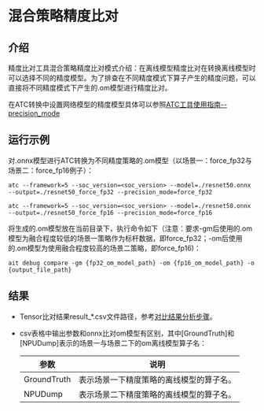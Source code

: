 # 混合策略精度比对

## 介绍
精度比对工具混合策略精度比对模式介绍：在离线模型精度比对在转换离线模型时可以选择不同的精度模型。为了排查在不同精度模式下算子产生的精度问题，可以直接将不同精度模式下产生的.om模型进行精度比对。

在ATC转换中设置网络模型的精度模型具体可以参照[ATC工具使用指南--precision_mode](https://www.hiascend.com/document/detail/zh/canncommercial/63RC1/inferapplicationdev/atctool/atctool_000092.html)


## 运行示例
对.onnx模型进行ATC转换为不同精度策略的.om模型（以场景一：force_fp32与场景二：force_fp16例子）：
```
atc --framework=5 --soc_version=<soc_version> --model=./resnet50.onnx --output=./resnet50_force_fp32 --precision_mode=force_fp32

atc --framework=5 --soc_version=<soc_version> --model=./resnet50.onnx --output=./resnet50_force_fp16 --precision_mode=force_fp16

```
将生成的.om模型放在当前目录下，执行命令如下（注意：要求-gm后使用的.om模型为融合程度较低的场景一策略作为标杆数据，即force_fp32；-om后使用的.om模型为使用融合程度较高的场景二策略，即force_fp16)：
```
ait debug compare -gm {fp32_om_model_path} -om {fp16_om_model_path} -o {output_file_path} 
```

## 结果

- Tensor比对结果result_*.csv文件路径，参考[对比结果分析步骤](../result_analyse/README.md)。

- csv表格中输出参数和onnx比对om模型有区别，其中[GroundTruth]和[NPUDump]表示的场景一与场景二下的om离线模型算子名：


  | 参数          | 说明                       |
  |-------------| ---------------------- |
  | GroundTruth | 表示场景一下精度策略的离线模型的算子名。 | 
  | NPUDump     | 表示场景二下精度策略的离线模型的算子名。| 